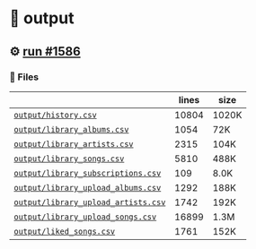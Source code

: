 # 📝  output 

## ⚙️ [run #1586](https://github.com/jwenerd/ytm-dl/actions/runs/9721263393)

### 📁 Files

|                                                                         |lines|size |
|-------------------------------------------------------------------------|-----|-----|
|[`output/history.csv` ](output/history.csv)                              |10804|1020K|
|[`output/library_albums.csv` ](output/library_albums.csv)                |1054 |72K  |
|[`output/library_artists.csv` ](output/library_artists.csv)              |2315 |104K |
|[`output/library_songs.csv` ](output/library_songs.csv)                  |5810 |488K |
|[`output/library_subscriptions.csv` ](output/library_subscriptions.csv)  |109  |8.0K |
|[`output/library_upload_albums.csv` ](output/library_upload_albums.csv)  |1292 |188K |
|[`output/library_upload_artists.csv` ](output/library_upload_artists.csv)|1742 |192K |
|[`output/library_upload_songs.csv` ](output/library_upload_songs.csv)    |16899|1.3M |
|[`output/liked_songs.csv` ](output/liked_songs.csv)                      |1761 |152K |